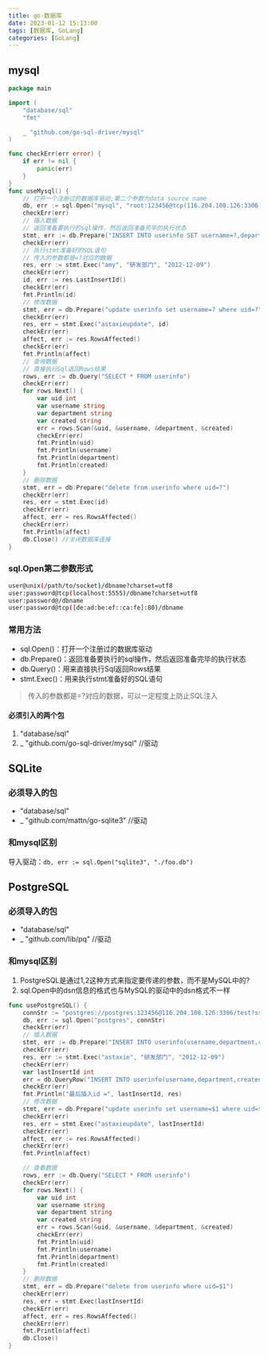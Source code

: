 ```yaml
---
title: go-数据库
date: 2023-01-12 15:13:00
tags: [数据库, GoLang]
categories: [GoLang]
---
```

##   mysql

```go
package main

import (
	"database/sql"
	"fmt"

	_ "github.com/go-sql-driver/mysql"
)

func checkErr(err error) {
	if err != nil {
		panic(err)
	}
}
func useMysql() {
	// 打开一个注册过的数据库驱动,第二个参数为data source name
	db, err := sql.Open("mysql", "root:123456@tcp(116.204.108.126:3306)/test?charset=utf8")
	checkErr(err)
	// 插入数据
	// 返回准备要执行的sql操作，然后返回准备完毕的执行状态
	stmt, err := db.Prepare("INSERT INTO userinfo SET username=?,department=?,created=?")
	checkErr(err)
	// 执行stmt准备好的SQL语句
	// 传入的参数都是=?对应的数据
	res, err := stmt.Exec("amy", "研发部门", "2012-12-09")
	checkErr(err)
	id, err := res.LastInsertId()
	checkErr(err)
	fmt.Println(id)
	// 修改数据
	stmt, err = db.Prepare("update userinfo set username=? where uid=?")
	checkErr(err)
	res, err = stmt.Exec("astaxieupdate", id)
	checkErr(err)
	affect, err := res.RowsAffected()
	checkErr(err)
	fmt.Println(affect)
	// 查询数据
	// 直接执行Sql返回Rows结果
	rows, err := db.Query("SELECT * FROM userinfo")
	checkErr(err)
	for rows.Next() {
		var uid int
		var username string
		var department string
		var created string
		err = rows.Scan(&uid, &username, &department, &created)
		checkErr(err)
		fmt.Println(uid)
		fmt.Println(username)
		fmt.Println(department)
		fmt.Println(created) 
	}
	// 删除数据
	stmt, err = db.Prepare("delete from userinfo where uid=?")
	checkErr(err)
	res, err = stmt.Exec(id)
	checkErr(err)
	affect, err = res.RowsAffected()
	checkErr(err)
	fmt.Println(affect)
	db.Close() //关闭数据库连接
}
```
### sql.Open第二参数形式
```bash
user@unix(/path/to/socket)/dbname?charset=utf8
user:password@tcp(localhost:5555)/dbname?charset=utf8
user:password@/dbname
user:password@tcp([de:ad:be:ef::ca:fe]:80)/dbname
```
### 常用方法
- sql.Open()：打开一个注册过的数据库驱动
- db.Prepare()：返回准备要执行的sql操作，然后返回准备完毕的执行状态
- db.Query()：用来直接执行Sql返回Rows结果
- stmt.Exec()：用来执行stmt准备好的SQL语句

> 传入的参数都是=?对应的数据，可以一定程度上防止SQL注入

#### 必须引入的两个包
1. 	"database/sql"
2.  _ "github.com/go-sql-driver/mysql" //驱动

## SQLite
### 必须导入的包
- "database/sql"
- _ "github.com/mattn/go-sqlite3" //驱动
### 和mysql区别
导入驱动：`db, err := sql.Open("sqlite3", "./foo.db")`

## PostgreSQL
### 必须导入的包
- "database/sql"
- _ "github.com/lib/pq" //驱动

### 和mysql区别
1. PostgreSQL是通过$1,$2这种方式来指定要传递的参数，而不是MySQL中的?
2. sql.Open中的dsn信息的格式也与MySQL的驱动中的dsn格式不一样

```go
func usePostgreSQL() {
	connStr := "postgres://postgres:123456@116.204.108.126:3306/test?sslmode=disable"
	db, err := sql.Open("postgres", connStr)
	checkErr(err)
	// 插入数据
	stmt, err := db.Prepare("INSERT INTO userinfo(username,department,created) VALUES($1,$2,$3) RETURNING uid")
	checkErr(err)
	res, err := stmt.Exec("astaxie", "研发部门", "2012-12-09")
	checkErr(err)
	var lastInsertId int
	err = db.QueryRow("INSERT INTO userinfo(username,department,created) VALUES($1,$2,$3) returning uid;", "astaxie", "研发部门", "2012-12-09").Scan(&lastInsertId)
	checkErr(err)
	fmt.Println("最后插入id =", lastInsertId, res)
	// 修改数据
	stmt, err = db.Prepare("update userinfo set username=$1 where uid=$2")
	checkErr(err)
	res, err = stmt.Exec("astaxieupdate", lastInsertId)
	checkErr(err)
	affect, err := res.RowsAffected()
	checkErr(err)
	fmt.Println(affect)

	// 查看数据
	rows, err := db.Query("SELECT * FROM userinfo")
	checkErr(err)
	for rows.Next() {
		var uid int
		var username string
		var department string
		var created string
		err = rows.Scan(&uid, &username, &department, &created)
		checkErr(err)
		fmt.Println(uid)
		fmt.Println(username)
		fmt.Println(department)
		fmt.Println(created)
	}
	// 删除数据
	stmt, err = db.Prepare("delete from userinfo where uid=$1")
	checkErr(err)
	res, err = stmt.Exec(lastInsertId)
	checkErr(err)
	affect, err = res.RowsAffected()
	checkErr(err)
	fmt.Println(affect)
	db.Close()
}
```